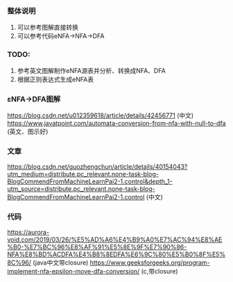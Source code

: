 ### 整体说明
1. 可以参考图解直接转换
2. 可以参考代码eNFA->NFA->DFA

### TODO:
1. 参考英文图解制作eNFA源表并分析、转换成NFA、DFA
2. 根据正则表达式生成eNFA表

### εNFA->DFA图解
https://blog.csdn.net/u012359618/article/details/42456771 (中文)
https://www.javatpoint.com/automata-conversion-from-nfa-with-null-to-dfa (英文、图示好)

### 文章
https://blog.csdn.net/guozhengchun/article/details/40154043?utm_medium=distribute.pc_relevant.none-task-blog-BlogCommendFromMachineLearnPai2-1.control&depth_1-utm_source=distribute.pc_relevant.none-task-blog-BlogCommendFromMachineLearnPai2-1.control (中文)

### 代码
https://aurora-void.com/2019/03/26/%E5%AD%A6%E4%B9%A0%E7%AC%94%E8%AE%B0-%E7%BC%96%E8%AF%91%E5%8E%9F%E7%90%86-NFA%E8%BD%ACDFA%E4%B8%8EDFA%E6%9C%80%E5%B0%8F%E5%8C%96/ (java中文带closure)
https://www.geeksforgeeks.org/program-implement-nfa-epsilon-move-dfa-conversion/ (c,带closure)